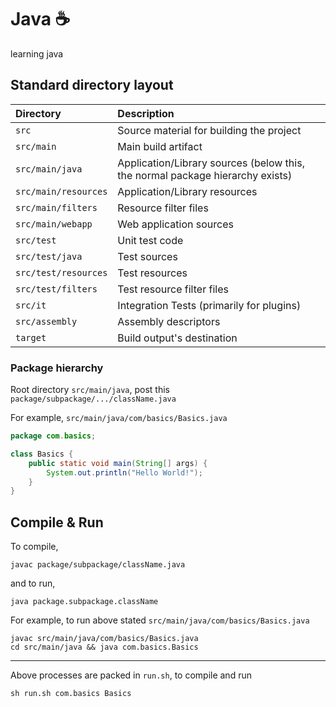 # Java :coffee:
learning java

## Standard directory layout

| Directory | Description |
| :--- | :--- |
| `src` | Source material for building the project |
| `src/main` | Main build artifact |
| `src/main/java` | Application/Library sources (below this, the normal package hierarchy exists) |
| `src/main/resources` | Application/Library resources |
| `src/main/filters` | Resource filter files |
| `src/main/webapp` | Web application sources |
| `src/test` | Unit test code |
| `src/test/java` | Test sources |
| `src/test/resources` | Test resources |
| `src/test/filters` | Test resource filter files |
| `src/it` | Integration Tests (primarily for plugins) |
| `src/assembly` | Assembly descriptors |
| `target` | Build output's destination |

### Package hierarchy

Root directory `src/main/java`, post this `package/subpackage/.../className.java`

For example, `src/main/java/com/basics/Basics.java`

```java
package com.basics;

class Basics {
    public static void main(String[] args) {
        System.out.println("Hello World!");
    }
}
```

## Compile & Run

To compile,

```shell
javac package/subpackage/className.java
```

and to run,

```shell
java package.subpackage.className
```

For example, to run above stated `src/main/java/com/basics/Basics.java`

```shell
javac src/main/java/com/basics/Basics.java
cd src/main/java && java com.basics.Basics
```

---

Above processes are packed in `run.sh`, to compile and run

```shell
sh run.sh com.basics Basics
```
